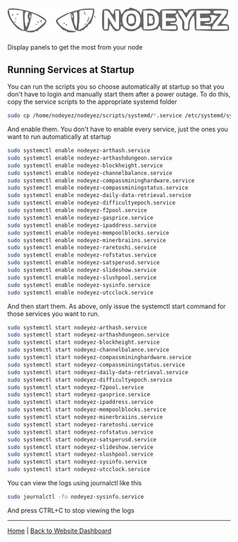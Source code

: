 # ![Nodeyez](https://raw.githubusercontent.com/vicariousdrama/nodeyez/main/images/nodeyez.svg)
Display panels to get the most from your node

## Running Services at Startup

You can run the scripts you so choose automatically at startup so that you don't
have to login and manually start them after a power outage.  To do this, copy 
the service scripts to the appropriate systemd folder

   ```sh
   sudo cp /home/nodeyez/nodeyez/scripts/systemd/*.service /etc/systemd/system/
   ```

And enable them.  You don't have to enable every service, just the ones you want 
to run automatically at startup

   ```sh
   sudo systemctl enable nodeyez-arthash.service
   sudo systemctl enable nodeyez-arthashdungeon.service
   sudo systemctl enable nodeyez-blockheight.service
   sudo systemctl enable nodeyez-channelbalance.service
   sudo systemctl enable nodeyez-compassmininghardware.service
   sudo systemctl enable nodeyez-compassminingstatus.service
   sudo systemctl enable nodeyez-daily-data-retrieval.service
   sudo systemctl enable nodeyez-difficultyepoch.service
   sudo systemctl enable nodeyez-f2pool.service
   sudo systemctl enable nodeyez-gasprice.service
   sudo systemctl enable nodeyez-ipaddress.service
   sudo systemctl enable nodeyez-mempoolblocks.service
   sudo systemctl enable nodeyez-minerbraiins.service
   sudo systemctl enable nodeyez-raretoshi.service
   sudo systemctl enable nodeyez-rofstatus.service
   sudo systemctl enable nodeyez-satsperusd.service
   sudo systemctl enable nodeyez-slideshow.service
   sudo systemctl enable nodeyez-slushpool.service
   sudo systemctl enable nodeyez-sysinfo.service
   sudo systemctl enable nodeyez-utcclock.service
   ```

And then start them. As above, only issue the systemctl start command for those 
services you want to run.

   ```sh
   sudo systemctl start nodeyez-arthash.service
   sudo systemctl start nodeyez-arthashdungeon.service
   sudo systemctl start nodeyez-blockheight.service
   sudo systemctl start nodeyez-channelbalance.service
   sudo systemctl start nodeyez-compassmininghardware.service
   sudo systemctl start nodeyez-compassminingstatus.service
   sudo systemctl start nodeyez-daily-data-retrieval.service
   sudo systemctl start nodeyez-difficultyepoch.service
   sudo systemctl start nodeyez-f2pool.service
   sudo systemctl start nodeyez-gasprice.service
   sudo systemctl start nodeyez-ipaddress.service
   sudo systemctl start nodeyez-mempoolblocks.service
   sudo systemctl start nodeyez-minerbraiins.service
   sudo systemctl start nodeyez-raretoshi.service
   sudo systemctl start nodeyez-rofstatus.service
   sudo systemctl start nodeyez-satsperusd.service
   sudo systemctl start nodeyez-slideshow.service
   sudo systemctl start nodeyez-slushpool.service
   sudo systemctl start nodeyez-sysinfo.service
   sudo systemctl start nodeyez-utcclock.service
   ```

You can view the logs using journalctl like this

   ```sh
   sudo journalctl -fu nodeyez-sysinfo.service
   ```

And press CTRL+C to stop viewing the logs


---

[Home](../README.md) | [Back to Website Dashboard](./install-5-websitedashboard.md) 

